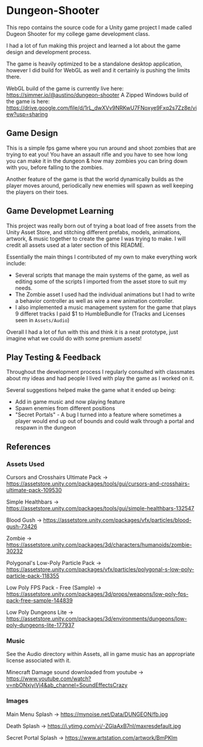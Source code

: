 # Dungeon-Shooter

This repo contains the source code for a Unity game project I made called Dugeon Shooter for my college game development class.

I had a lot of fun making this project and learned a lot about the game design and development process.

The game is heavily optimized to be a standalone desktop application, however I did build for WebGL as well and it certainly is pushing the limits there.

WebGL build of the game is currently live here: https://simmer.io/@austino/dungeon-shooter
A Zipped Windows build of the game is here: https://drive.google.com/file/d/1rL_dwXVv9NRKwU7FNoxye9Fxq2s7Zz8e/view?usp=sharing

## Game Design

This is a simple fps game where you run around and shoot zombies that are trying to eat you!
You have an assault rifle and you have to see how long you can make it in the dungeon & how may zombies you can bring down with you, before falling to the zombies.

Another feature of the game is that the world dynamically builds as the player moves around, periodically new enemies will spawn as well keeping the players on their toes.

## Game Developmet Learning

This project was really born out of trying a boat load of free assets from the Unity Asset Store, and stitching different prefabs, models, animations, artwork, & music together to create the game I was trying to make.
I will credit all assets used at a later section of this README.

Essentially the main things I contributed of my own to make everything work include:
* Several scripts that manage the main systems of the game, as well as editing some of the scripts I imported from the asset store to suit my needs.
* The Zombie asset I used had the individual animations but I had to write a behavior controller as well as wire a new animation controller.
* I also implemented a music management system for the game that plays 9 differet tracks I paid $1 to HumbleBundle for (Tracks and Licenses seen in `Assets/Audio`)

Overall I had a lot of fun with this and think it is a neat prototype, just imagine what we could do with some premium assets!

## Play Testing & Feedback

Throughout the development process I regularly consulted with classmates about my ideas and had people I lived with play the game as I worked on it.

Several suggestions helped make the game what it ended up being:
* Add in game music and now playing feature
* Spawn enemies from different positions
* "Secret Portals" - A bug I turned into a feature where sometimes a player would end up out of bounds and could walk through a portal and respawn in the dungeon

## References
### Assets Used

Cursors and Crosshairs Ultimate Pack -> https://assetstore.unity.com/packages/tools/gui/cursors-and-crosshairs-ultimate-pack-109530

Simple Healthbars -> https://assetstore.unity.com/packages/tools/gui/simple-healthbars-132547

Blood Gush -> https://assetstore.unity.com/packages/vfx/particles/blood-gush-73426

Zombie -> https://assetstore.unity.com/packages/3d/characters/humanoids/zombie-30232

Polygonal's Low-Poly Particle Pack -> https://assetstore.unity.com/packages/vfx/particles/polygonal-s-low-poly-particle-pack-118355

Low Poly FPS Pack - Free (Sample) -> https://assetstore.unity.com/packages/3d/props/weapons/low-poly-fps-pack-free-sample-144839

Low Poly Dungeons Lite -> https://assetstore.unity.com/packages/3d/environments/dungeons/low-poly-dungeons-lite-177937

### Music

See the Audio directory within Assets, all in game music has an appropriate license associated with it.

Minecraft Damage sound downloaded from youtube -> https://www.youtube.com/watch?v=nbONxjyiVj4&ab_channel=SoundEffectsCrazy

### Images

Main Menu Splash -> https://mynoise.net/Data/DUNGEON/fb.jpg

Death Splash -> https://i.ytimg.com/vi/-ZGlaAxB7nI/maxresdefault.jpg

Secret Portal Splash -> https://www.artstation.com/artwork/BmPKlm
